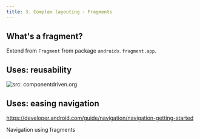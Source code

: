 ```yaml
---
title: 3. Complex layouting - Fragments
--- 
```


## What's a fragment? 

Extend from `Fragment` from package `androidx.fragment.app`.

## Uses: reusability

![](/img/fragment.jpg "src: componentdriven.org")

## Uses: easing navigation

https://developer.android.com/guide/navigation/navigation-getting-started

Navigation using fragments